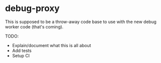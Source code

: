 # debug-proxy
This is supposed to be a throw-away code base to use with the new debug worker code (that's coming).

TODO:
* Explain/document what this is all about
* Add tests
* Setup CI
